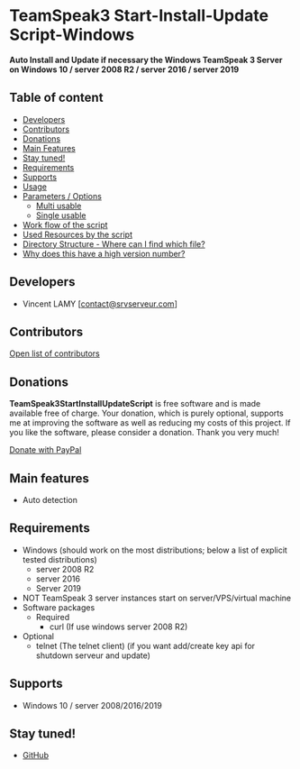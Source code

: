 # TeamSpeak3 Start-Install-Update Script-Windows
**Auto Install and Update if necessary the Windows TeamSpeak 3 Server on Windows 10 / server 2008 R2 / server 2016 / server 2019**

## Table of content

- [Developers](#developers)
- [Contributors](#contributors)
- [Donations](#donations)
- [Main Features](#main-features)
- [Stay tuned!](#stay-tuned)
- [Requirements](#requirements)
- [Supports](#supports)
- [Usage](#usage)
- [Parameters / Options](#parameters--options)
 	- [Multi usable](#multi-usable)
	- [Single usable](#single-usable)
- [Work flow of the script](#work-flow-of-the-script)
- [Used Resources by the script](#used-resources-by-the-script)
- [Directory Structure - Where can I find which file?](#directory-structure---where-can-i-find-which-file)
- [Why does this have a high version number?](#why-does-this-have-a-high-version-number)

## Developers

  * Vincent LAMY [contact@srvserveur.com]

## Contributors

[Open list of contributors](graphs/contributors)

## Donations

**TeamSpeak3StartInstallUpdateScript** is free software and is made available free of charge. Your donation, which is purely optional, supports me at improving the software as well as reducing my costs of this project. If you like the software, please consider a donation. Thank you very much!

[Donate with PayPal](https://www.paypalme/SRVServeur)

## Main features

- Auto detection

## Requirements

- Windows (should work on the most distributions; below a list of explicit tested distributions)
  - server 2008 R2
  - server 2016
  - Server 2019
- NOT TeamSpeak 3 server instances start on server/VPS/virtual machine
- Software packages
  - Required
    - curl (If use windows server 2008 R2)
- Optional
    - telnet (The telnet client) (if you want add/create key api for shutdown serveur and update)

## Supports

- Windows 10 / server 2008/2016/2019


## Stay tuned!

- [GitHub](/)
